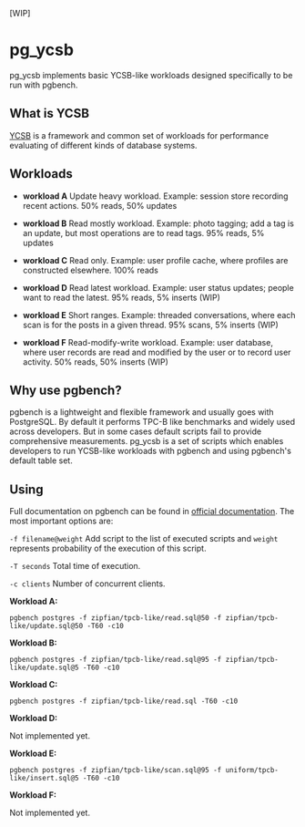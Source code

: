 [WIP]

# pg_ycsb

pg_ycsb implements basic YCSB-like workloads designed specifically to be run with pgbench.

## What is YCSB

[YCSB](https://github.com/brianfrankcooper/YCSB) is a framework and common set of workloads for performance evaluating of different kinds of database systems.

## Workloads

* **workload A**
   Update heavy workload. Example: session store recording recent actions.
   50% reads, 50% updates

* **workload B**
   Read mostly workload. Example: photo tagging; add a tag is an update, but most operations are to read tags.
   95% reads, 5% updates

* **workload C**
   Read only. Example: user profile cache, where profiles are constructed elsewhere.
   100% reads

* **workload D**
   Read latest workload. Example: user status updates; people want to read the latest.
   95% reads, 5% inserts (WIP)

* **workload E**
   Short ranges. Example: threaded conversations, where each scan is for the posts in a given thread.
   95% scans, 5% inserts (WIP)

* **workload F**
   Read-modify-write workload. Example: user database, where user records are read and modified by the user or to record user activity.
   50% reads, 50% inserts (WIP)

## Why use pgbench?

pgbench is a lightweight and flexible framework and usually goes with PostgreSQL. By default it performs TPC-B like benchmarks and widely used across developers. But in some cases default scripts fail to provide comprehensive measurements. pg_ycsb is a set of scripts which enables developers to run YCSB-like workloads with pgbench and using pgbench's default table set.

## Using

Full documentation on pgbench can be found in [official documentation](https://www.postgresql.org/docs/current/static/pgbench.html). The most important options are:

`-f filename@weight`
Add script to the list of executed scripts and `weight` represents probability of the execution of this script.

`-T seconds`
Total time of execution.

`-c clients`
Number of concurrent clients.

**Workload A:**
```
pgbench postgres -f zipfian/tpcb-like/read.sql@50 -f zipfian/tpcb-like/update.sql@50 -T60 -c10
```

**Workload B:**
```
pgbench postgres -f zipfian/tpcb-like/read.sql@95 -f zipfian/tpcb-like/update.sql@5 -T60 -c10
```

**Workload C:**
```
pgbench postgres -f zipfian/tpcb-like/read.sql -T60 -c10
```

**Workload D:**

Not implemented yet.

**Workload E:**
```
pgbench postgres -f zipfian/tpcb-like/scan.sql@95 -f uniform/tpcb-like/insert.sql@5 -T60 -c10
```

**Workload F:**

Not implemented yet.
